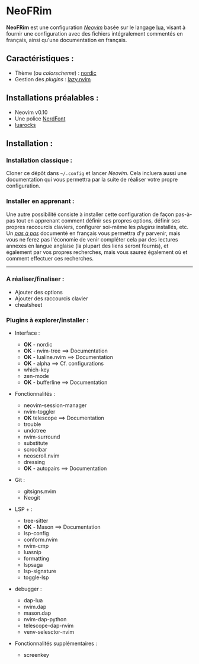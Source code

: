 # NeoFRim
**NeoFRim** est une configuration [*Neovim*](https://neovim.io/) basée sur le langage [lua](https://www.lua.org/), visant à fournir une configuration avec des fichiers intégralement commentés en français, ainsi qu'une documentation en français.

## Caractéristiques :
- Thème (ou *colorscheme*) : [nordic](https://github.com/AlexvZyl/nordic.nvim)
- Gestion des *plugins* : [lazy.nvim](https://github.com/folke/lazy.nvim)

## Installations préalables :
- Neovim v0.10
- Une police [NerdFont](https://www.nerdfonts.com/)
- [luarocks](https://github.com/luarocks/luarocks)

## Installation :

### Installation classique :
Cloner ce dépôt dans `~/.config` et lancer *Neovim*. Cela incluera aussi une documentation qui vous permettra par la suite de réaliser votre propre configuration.

### Installer en apprenant :
Une autre possibilité consiste à installer cette configuration de façon pas-à-pas tout en apprenant comment définir ses propres options, définir ses propres raccourcis claviers, configurer soi-même les *plugins* installés, etc. Un [*pas à pas*](https://github.com/Krystof2so/frenchy_neovim/blob/main/docs/learn_install/pas_a_pas.md) documenté en français vous permettra d'y parvenir, mais vous ne ferez pas l'économie de venir compléter cela par des lectures annexes en langue anglaise (la plupart des liens seront fournis), et également par vos propres recherches, mais vous saurez également où et comment effectuer ces recherches.


--- 

### A réaliser/finaliser :

- Ajouter des options
- Ajouter des raccourcis clavier
- cheatsheet

### Plugins à explorer/installer :

- Interface :
    - **OK** - nordic
    - **OK** - nvim-tree ==> Documentation
    - **OK** - lualine.nvim ==> Documentation 
    - **OK** - alpha ==> Cf. configurations
    - which-key
    - zen-mode
    - **OK** - bufferline ==> Documentation

- Fonctionnalités :
    - neovim-session-manager
    - nvim-toggler
    - **OK** telescope ==> Documentation
    - trouble
    - undotree
    - nvim-surround
    - substitute
    - scroolbar
    - neoscroll.nvim
    - dressing
    - **OK** - autopairs  ==> Documentation

- Git :
    - gitsigns.nvim
    - Neogit

- LSP + :
    - tree-sitter
    - **OK** - Mason ==> Documentation
    - lsp-config
    - conform.nvim
    - nvim-cmp
    - luasnip
    - formatting
    - lspsaga
    - lsp-signature
    - toggle-lsp

- debugger :
    - dap-lua
    - nvim.dap
    - mason.dap
    - nvim-dap-python
    - telescope-dap-nvim
    - venv-selesctor-nvim

- Fonctionnalités supplémentaires :
    - screenkey
